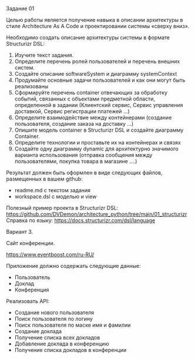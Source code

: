 Задание 01 

Целью работы является получение навыка в описании архитектуры в стиле Architecture As A Code и 
проектировании системы «сверху вниз». 

Необходимо создать описание архитектуры системы в формате Structurizr DSL: 
1. Изучите текст задания. 
2. Определите перечень ролей пользователей и перечень внешних систем. 
3. Создайте описание softwareSystem и диаграмму systemContext 
4. Продумайте основные задачи пользователей и как они могут быть реализованы 
5. Сформируйте перечень container отвечающих за обработку событий, связанных с объектами 
предметной области, определенной в задании (Клиентский сервис, Сервис управления 
доставкой, Сервис регистрации платежей …) 
6. Определите взаимодействие между контейнерами (создание пользователя, создание заказа на 
доставку …) 
7. Опишите модель container в Structurizr DSL и создайте диаграмму Container. 
8. Определите технологии и проставьте их на контейнерах и связях 
9. Создайте одну диаграмму dynamic для архитектурно значимого варианта использования 
(отправка сообщения между пользователями, покупка товара в магазине ….) 

Результат должен быть оформлен в виде следующих файлов, размещенных в вашем github:
- readme.md с текстом задания 
- workspace.dsl с моделью и view 

Полезный пример проекта в Structurizr DSL: 
https://github.com/DVDemon/architecture_python/tree/main/01_structurizr 
Справка по языку: https://docs.structurizr.com/dsl/language

Вариант 3.

Сайт конференции.

https://www.eventboost.com/ru-RU/  
 
Приложение должно содержать следующие данные:
- Пользователь
- Доклад
- Конференция 
 
Реализовать API:
- Создание нового пользователя
- Поиск пользователя по логину
- Поиск пользователя по маске имя и фамилии
- Создание доклада
- Получение списка всех докладов
- Добавление доклада в конференцию
- Получение списка докладов в конференции 